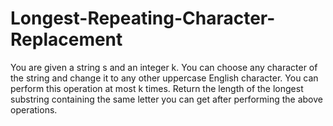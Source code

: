 # Longest-Repeating-Character-Replacement
You are given a string s and an integer k. You can choose any character of the string and change it to any other uppercase English character. You can perform this operation at most k times.  Return the length of the longest substring containing the same letter you can get after performing the above operations.   
